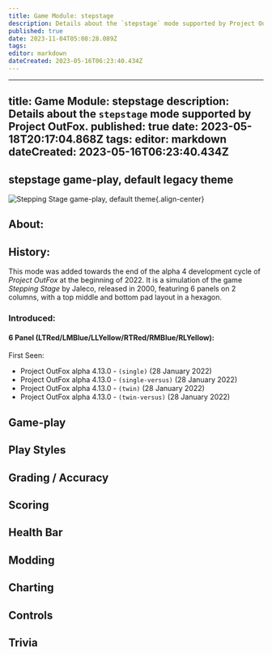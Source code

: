 ```yaml
---
title: Game Module: stepstage
description: Details about the `stepstage` mode supported by Project OutFox.
published: true
date: 2023-11-04T05:08:28.089Z
tags: 
editor: markdown
dateCreated: 2023-05-16T06:23:40.434Z
---
```


---
title: Game Module: stepstage
description: Details about the `stepstage` mode supported by Project OutFox.
published: true
date: 2023-05-18T20:17:04.868Z
tags: 
editor: markdown
dateCreated: 2023-05-16T06:23:40.434Z
---

## stepstage game-play, default legacy theme

![Stepping Stage game-play, default theme](/resources/supported-gamemodes/stepstage/stepstagegameplayold.jpg){.align-center}

## About:

## History:

This mode was added towards the end of the alpha 4 development cycle of _Project OutFox_ at the beginning of 2022. It is a simulation of the game _Stepping Stage_ by Jaleco, released in 2000, featuring 6 panels on 2 columns, with a top middle and bottom pad layout in a hexagon. 

### Introduced:
#### 6 Panel (LTRed/LMBlue/LLYellow/RTRed/RMBlue/RLYellow):

First Seen:
* Project OutFox alpha 4.13.0 - ``(single)`` (28 January 2022)
* Project OutFox alpha 4.13.0 - ``(single-versus)`` (28 January 2022)
* Project OutFox alpha 4.13.0 - ``(twin)`` (28 January 2022)
* Project OutFox alpha 4.13.0 - ``(twin-versus)`` (28 January 2022)


## Game-play

## Play Styles

## Grading / Accuracy

## Scoring

## Health Bar

## Modding

## Charting

## Controls

## Trivia

